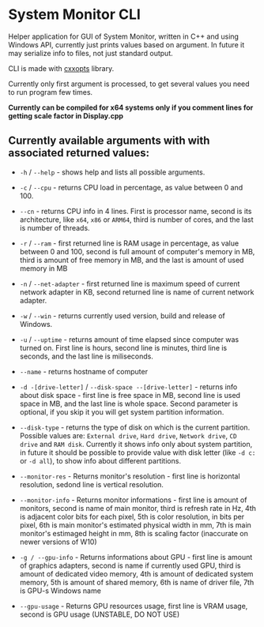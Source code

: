 # System Monitor CLI
Helper application for GUI of System Monitor, written in C++ and using Windows API, currently just prints values based on argument.
In future it may serialize info to files, not just standard output.

CLI is made with [cxxopts](https://github.com/jarro2783/cxxopts) library.

Currently only first argument is processed, to get several values you need to run program few times.

**Currently can be compiled for x64 systems only if you comment lines for getting scale factor in Display.cpp**

## Currently available arguments with with associated returned values:

* `-h` / `--help` - shows help and lists all possible arguments.

* `-c` / `--cpu` - returns CPU load in percentage, as value between 0 and 100.

* `--cn` - returns CPU info in 4 lines. First is processor name, second is its architecture, like `x64`, `x86` or `ARM64`, third is number of cores, and the last is number of threads.

* `-r` / `--ram` - first returned line is RAM usage in percentage, as value between 0 and 100, second is full amount of computer's memory in MB, third is amount of free memory in MB, and the last is amount of used memory in MB

* `-n` / `--net-adapter` - first returned line is maximum speed of current network adapter in KB, second returned line is 
name of current network adapter.

* `-w` / `--win` - returns currently used version, build and release of Windows.

* `-u` / `--uptime` - returns amount of time elapsed since computer was turned on. First line is hours, second line is minutes, third line is seconds, and the last line is miliseconds.

* `--name` - returns hostname of computer

* `-d -[drive-letter]` / `--disk-space --[drive-letter]` - returns info about disk space - first line is free space in MB, second line is used space in MB, and the last line is whole space. Second parameter is optional, if you skip it you will get system partition information.

* `--disk-type` - returns the type of disk on which is the current partition. Possible values are: `External drive`, `Hard drive`, `Network drive`, `CD drive` and `RAM disk`. Currently it shows info only about system partition, in future it should be possible to provide value with disk letter (like `-d c:` or `-d all`), to show info about different partitions.

* `--monitor-res` - Returns monitor's resolution - first line is horizontal resolution, sedond line is vertical resolution.

* `--monitor-info` - Returns monitor informations - first line is amount of monitors, second is name of main monitor, third is refresh rate in Hz, 4th is adjacent color bits for each pixel, 5th is color resolution, in bits per pixel, 6th is main monitor's estimated physical width in mm, 7th is main monitor's estimaged height in mm, 8th is scaling factor (inaccurate on newer versions of W10)

* `-g / --gpu-info` - Returns informations about GPU - first line is amount of graphics adapters, second is name if currently used GPU, third is amount of dedicated video memory, 4th is amount of dedicated system memory, 5th is amount of shared memory, 6th is name of driver file, 7th is GPU-s Windows name

* `--gpu-usage` - Returns GPU resources usage, first line is VRAM usage, second is GPU usage (UNSTABLE, DO NOT USE)